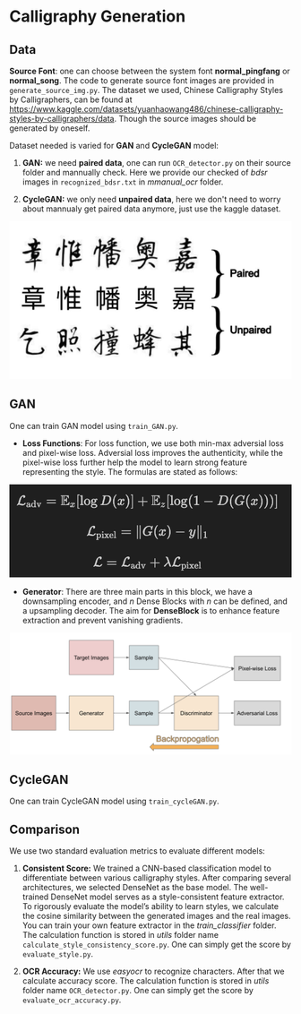 # Calligraphy Generation

## Data

**Source Font**: one can choose between the system font **normal_pingfang** or **normal_song**. The code to generate source font images are provided in ``generate_source_img.py``. The dataset we used, Chinese Calligraphy Styles by Calligraphers, can be found at https://www.kaggle.com/datasets/yuanhaowang486/chinese-calligraphy-styles-by-calligraphers/data. Though the source images should be generated by oneself. 


Dataset needed is varied for **GAN** and **CycleGAN** model:

1. **GAN:** we need **paired data**, one can run ``OCR_detector.py`` on their source folder and mannually check. Here we provide our checked of *bdsr* images in ``recognized_bdsr.txt`` in *mmanual_ocr* folder. 

2. **CycleGAN:** we only need **unpaired data**, here we don't need to worry about mannualy get paired data anymore, just use the kaggle dataset.

![](./imgs/paired_unpaired.png)

## GAN

One can train GAN model using ``train_GAN.py``. 

- **Loss Functions**: For loss function, we use both min-max adversial loss and pixel-wise loss. Adversial loss improves the authenticity, while the pixel-wise loss further help the model to learn strong feature representing the style. The formulas are stated as follows:

![](./imgs/GAN_loss.png)


- **Generator**: There are three main parts in this block, we have a downsampling encoder, and *n* Dense Blocks with *n* can be defined, and a upsampling decoder. The aim for **DenseBlock** is to enhance feature extraction and prevent vanishing gradients. 

![alt text](./imgs/GAN_archi.png)

## CycleGAN

One can train CycleGAN model using ``train_cycleGAN.py``. 

## Comparison

We use two standard evaluation metrics to evaluate different models:

1. **Consistent Score:** We trained a CNN-based classification model to differentiate between various calligraphy styles. After comparing several architectures, we selected DenseNet as the base model. The well-trained DenseNet model serves as a style-consistent feature extractor. To rigorously evaluate the model’s ability to learn styles, we calculate the cosine similarity between the generated images and the real images. You can train your own feature extractor in the *train_classifier* folder. The calculation function is stored in *utils* folder name ``calculate_style_consistency_score.py``. One can simply get the score by ``evaluate_style.py``.

2. **OCR Accuracy:** We use *easyocr* to recognize characters. After that we calculate accuracy score. The calculation function is stored in *utils* folder name ``OCR_detector.py``. One can simply get the score by ``evaluate_ocr_accuracy.py``. 